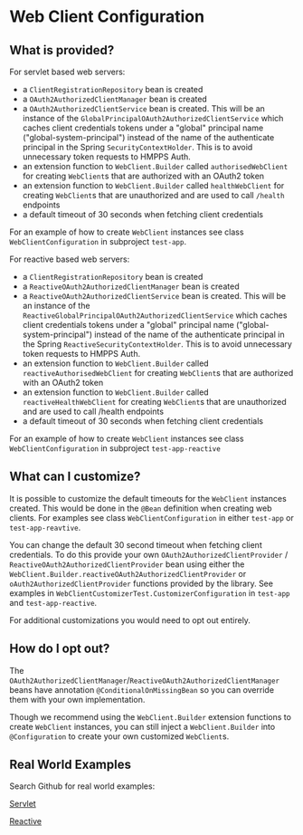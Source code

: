 # Web Client Configuration

## What is provided?

For servlet based web servers:
* a `ClientRegistrationRepository` bean is created
* a `OAuth2AuthorizedClientManager` bean is created
* a `OAuth2AuthorizedClientService` bean is created. This will be an instance of the `GlobalPrincipalOAuth2AuthorizedClientService` which
  caches client credentials tokens under a "global" principal name ("global-system-principal") instead of the name of the authenticate principal
  in the Spring `SecurityContextHolder`. This is to avoid unnecessary token requests to HMPPS Auth.
* an extension function to `WebClient.Builder` called `authorisedWebClient` for creating `WebClient`s that are authorized with an OAuth2 token
* an extension function to `WebClient.Builder` called `healthWebClient` for creating `WebClient`s that are unauthorized and are used to call `/health` endpoints
* a default timeout of 30 seconds when fetching client credentials

For an example of how to create `WebClient` instances see class `WebClientConfiguration` in subproject `test-app`.

For reactive based web servers:
* a `ClientRegistrationRepository` bean is created
* a `ReactiveOAuth2AuthorizedClientManager` bean is created
* a `ReactiveOAuth2AuthorizedClientService` bean is created. This will be an instance of the `ReactiveGlobalPrincipalOAuth2AuthorizedClientService` which
  caches client credentials tokens under a "global" principal name ("global-system-principal") instead of the name of the authenticate principal
  in the Spring `ReactiveSecurityContextHolder`. This is to avoid unnecessary token requests to HMPPS Auth.
* an extension function to `WebClient.Builder` called `reactiveAuthorisedWebClient` for creating `WebClient`s that are authorized with an OAuth2 token
* an extension function to `WebClient.Builder` called `reactiveHealthWebClient` for creating `WebClient`s that are unauthorized and are used to call /health endpoints
* a default timeout of 30 seconds when fetching client credentials

For an example of how to create `WebClient` instances see class `WebClientConfiguration` in subproject `test-app-reactive`

## What can I customize?

It is possible to customize the default timeouts for the `WebClient` instances created. This would be done in the `@Bean` definition when creating web clients. For examples see class `WebClientConfiguration` in either `test-app` or `test-app-reavtive`.

You can change the default 30 second timeout when fetching client credentials. To do this provide your own `OAuth2AuthorizedClientProvider` / `ReactiveOAuth2AuthorizedClientProvider` bean using either the `WebClient.Builder.reactiveOAuth2AuthorizedClientProvider` or `oAuth2AuthorizedClientProvider` functions provided by the library. See examples in `WebClientCustomizerTest.CustomizerConfiguration` in `test-app` and `test-app-reactive`.

For additional customizations you would need to opt out entirely.

## How do I opt out?

The `OAuth2AuthorizedClientManager`/`ReactiveOAuth2AuthorizedClientManager` beans have annotation `@ConditionalOnMissingBean` so you can override them with your own implementation.

Though we recommend using the `WebClient.Builder` extension functions to create `WebClient` instances, you can still inject a `WebClient.Builder` into `@Configuration` to create your own customized `WebClient`s.

## Real World Examples

Search Github for real world examples:

[Servlet](https://github.com/search?q=org%3Aministryofjustice+uk.gov.justice.hmpps.kotlin.auth.authorisedWebClient&type=code)

[Reactive](https://github.com/search?q=org%3Aministryofjustice+uk.gov.justice.hmpps.kotlin.auth.reactiveAuthorisedWebClient&type=code)
